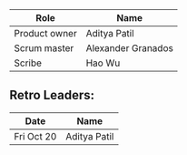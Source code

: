Role  | Name
------------- | -------------
Product owner  | Aditya Patil
Scrum master  | Alexander Granados
Scribe | Hao Wu


## Retro Leaders:
Date  | Name
------------- | -------------
Fri Oct 20  | Aditya Patil
